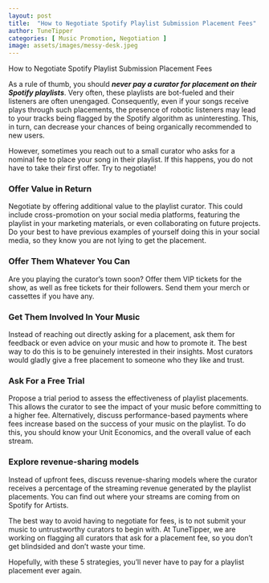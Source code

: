 ```yaml
---
layout: post
title:  "How to Negotiate Spotify Playlist Submission Placement Fees"
author: TuneTipper
categories: [ Music Promotion, Negotiation ]
image: assets/images/messy-desk.jpeg
---
```



How to Negotiate Spotify Playlist Submission Placement Fees

As a rule of thumb, you should ***never pay a curator for placement on their Spotify playlists***. Very often, these playlists are bot-fueled and their listeners are often unengaged. Consequently, even if your songs receive plays through such placements, the presence of robotic listeners may lead to your tracks being flagged by the Spotify algorithm as uninteresting. This, in turn, can decrease your chances of being organically recommended to new users.

However, sometimes you reach out to a small curator who asks for a nominal fee to place your song in their playlist. If this happens, you do not have to take their first offer. Try to negotiate!

### Offer Value in Return

Negotiate by offering additional value to the playlist curator. This could include cross-promotion on your social media platforms, featuring the playlist in your marketing materials, or even collaborating on future projects. Do your best to have previous examples of yourself doing this in your social media, so they know you are not lying to get the placement.
### Offer Them Whatever You Can

Are you playing the curator’s town soon? Offer them VIP tickets for the show, as well as free tickets for their followers. Send them your merch or cassettes if you have any. 
### Get Them Involved In Your Music 

Instead of reaching out directly asking for a placement, ask them for feedback or even advice on your music and how to promote it. The best way to do this is to be genuinely interested in their insights. Most curators would gladly give a free placement to someone who they like and trust. 

### Ask For a Free Trial

Propose a trial period to assess the effectiveness of playlist placements. This allows the curator to see the impact of your music before committing to a higher fee. Alternatively, discuss performance-based payments where fees increase based on the success of your music on the playlist. To do this, you should know your Unit Economics, and the overall value of each stream.

### Explore revenue-sharing models

Instead of upfront fees, discuss revenue-sharing models where the curator receives a percentage of the streaming revenue generated by the playlist placements. You can find out where your streams are coming from on Spotify for Artists.  

The best way to avoid having to negotiate for fees, is to not submit your music to untrustworthy curators to begin with. At TuneTipper, we are working on flagging all curators that ask for a placement fee, so you don’t get blindsided and don’t waste your time.

Hopefully, with these 5 strategies, you’ll never have to pay for a playlist placement ever again.

